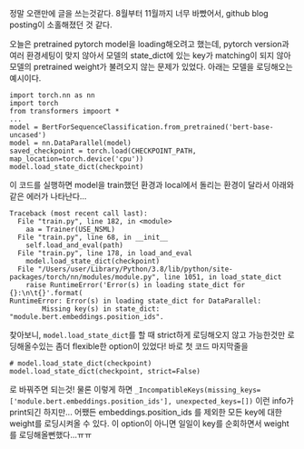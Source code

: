 정말 오랜만에 글을 쓰는것같다.
8월부터 11월까지 너무 바빴어서, github blog posting이 소홀해졌던 것 같다.

오늘은 pretrained pytorch model을 loading해오려고 했는데, pytorch version과 여러 환경세팅이 맞지 않아서 모델의 state\_dict에 있는 key가 matching이 되지 않아 모델의 pretrained weight가 불려오지 않는 문제가 있었다.
아래는 모델을 로딩해오는 예시이다.
```
import torch.nn as nn
import torch
from transformers impoort *
...
model = BertForSequenceClassification.from_pretrained('bert-base-uncased')
model = nn.DataParallel(model)
saved_checkpoint = torch.load(CHECKPOINT_PATH, map_location=torch.device('cpu'))
model.load_state_dict(checkpoint)
```
이 코드를 실행하면 model을 train했던 환경과 local에서 돌리는 환경이 달라서 아래와 같은 에러가 나타난다...
```
Traceback (most recent call last):
  File "train.py", line 182, in <module>
    aa = Trainer(USE_NSML)
  File "train.py", line 68, in __init__
    self.load_and_eval(path)
  File "train.py", line 178, in load_and_eval
    model.load_state_dict(checkpoint)
  File "/Users/user/Library/Python/3.8/lib/python/site-packages/torch/nn/modules/module.py", line 1051, in load_state_dict
    raise RuntimeError('Error(s) in loading state_dict for {}:\n\t{}'.format(
RuntimeError: Error(s) in loading state_dict for DataParallel:
        Missing key(s) in state_dict: "module.bert.embeddings.position_ids".
```

찾아보니, `model.load_state_dict`를 할 때 strict하게 로딩해오지 않고 가능한것만 로딩해올수있는 좀더 flexible한 option이 있었다!
바로 첫 코드 마지막줄을
```
# model.load_state_dict(checkpoint)
model.load_state_dict(checkpoint, strict=False)
```
로 바꿔주면 되는것!
물론 이렇게 하면 `_IncompatibleKeys(missing_keys=['module.bert.embeddings.position_ids'], unexpected_keys=[])` 이런 info가 print되긴 하지만...
어쨌든 embeddings.position\_ids 를 제외한 모든 key에 대한 weight를 로딩시켜올 수 있다.
이 option이 아니면 일일이 key를 순회하면서 weight를 로딩해올뻔했다...ㅠㅠ
